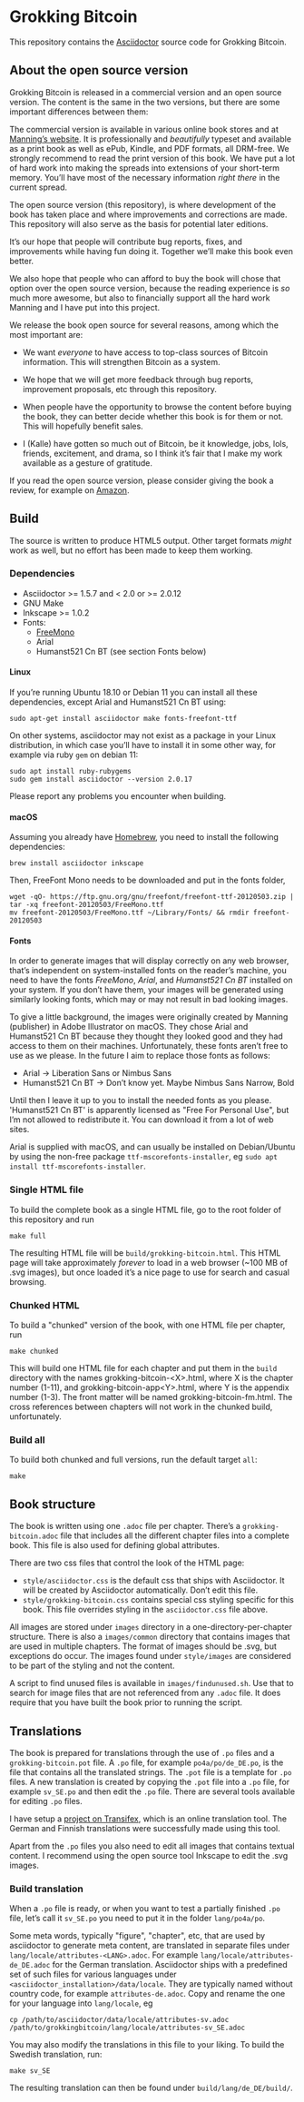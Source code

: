 # Grokking Bitcoin

This repository contains the [Asciidoctor](https://asciidoctor.org) source
code for Grokking Bitcoin.

## About the open source version

Grokking Bitcoin is released in a commercial version and an open
source version. The content is the same in the two versions, but there
are some important differences between them:

The commercial version is available in various online book stores and
at
[Manning’s website](https://www.manning.com/books/grokking-bitcoin). It
is professionally and _beautifully_ typeset and available as a print
book as well as ePub, Kindle, and PDF formats, all DRM-free. We
strongly recommend to read the print version of this book. We have put
a lot of hard work into making the spreads into extensions of your
short-term memory. You’ll have most of the necessary information
_right there_ in the current spread.

The open source version (this repository), is where development of the
book has taken place and where improvements and corrections are
made. This repository will also serve as the basis for potential later
editions.

It’s our hope that people will contribute bug reports, fixes, and
improvements while having fun doing it. Together we’ll make this book
even better.

We also hope that people who can afford to buy the book will chose
that option over the open source version, because the reading
experience is _so_ much more awesome, but also to financially support
all the hard work Manning and I have put into this project.

We release the book open source for several reasons, among which the
most important are:

* We want _everyone_ to have access to top-class sources of Bitcoin
  information. This will strengthen Bitcoin as a system.
  
* We hope that we will get more feedback through bug reports,
  improvement proposals, etc through this repository.

* When people have the opportunity to browse the content before buying
  the book, they can better decide whether this book is for them or
  not. This will hopefully benefit sales.
  
* I (Kalle) have gotten so much out of Bitcoin, be it knowledge, jobs,
  lols, friends, excitement, and drama, so I think it’s fair that I
  make my work available as a gesture of gratitude.

If you read the open source version, please consider giving the book a
review, for example on
[Amazon](https://www.amazon.com/Grokking-Bitcoin-Kalle-Rosenbaum/dp/1617294640).

## Build

The source is written to produce HTML5 output. Other target formats
_might_ work as well, but no effort has been made to keep them
working.

### Dependencies

* Asciidoctor >= 1.5.7 and < 2.0 or >= 2.0.12
* GNU Make
* Inkscape >= 1.0.2
* Fonts:
  * [FreeMono](https://ftp.gnu.org/gnu/freefont/freefont-ttf-20120503.zip)
  * Arial
  * Humanst521 Cn BT (see section Fonts below)

#### Linux

If you’re running Ubuntu 18.10 or Debian 11 you can install all these
dependencies, except Arial and Humanst521 Cn BT using:

```shell
sudo apt-get install asciidoctor make fonts-freefont-ttf 
```

On other systems, asciidoctor may not exist as a package in your Linux
distribution, in which case you’ll have to install it in some other
way, for example via ruby `gem` on debian 11:

```shell
sudo apt install ruby-rubygems
sudo gem install asciidoctor --version 2.0.17
```

Please report any problems you encounter when building.

#### macOS

Assuming you already have [Homebrew](https://brew.sh), you need to install the following dependencies:

```shell
brew install asciidoctor inkscape
```

Then, FreeFont Mono needs to be downloaded and put in the fonts folder,

```shell
wget -qO- https://ftp.gnu.org/gnu/freefont/freefont-ttf-20120503.zip | tar -xq freefont-20120503/FreeMono.ttf
mv freefont-20120503/FreeMono.ttf ~/Library/Fonts/ && rmdir freefont-20120503
```

#### Fonts

In order to generate images that will display correctly on any web
browser, that’s independent on system-installed fonts on the reader’s
machine, you need to have the fonts _FreeMono_, _Arial_, and
_Humanst521 Cn BT_ installed on your system. If you don’t have them,
your images will be generated using similarly looking fonts, which may
or may not result in bad looking images.

To give a little background, the images were originally created by
Manning (publisher) in Adobe Illustrator on macOS. They chose Arial
and Humanst521 Cn BT because they thought they looked good and they
had access to them on their machines. Unfortunately, these fonts
aren’t free to use as we please. In the future I aim to replace those
fonts as follows:

* Arial -> Liberation Sans or Nimbus Sans
* Humanst521 Cn BT -> Don’t know yet. Maybe Nimbus Sans Narrow, Bold

Until then I leave it up to you to install the needed fonts as you
please. 'Humanst521 Cn BT' is apparently licensed as "Free For
Personal Use", but I’m not allowed to redistribute it. You can
download it from a lot of web sites.

Arial is supplied with macOS, and can usually be installed on Debian/Ubuntu by
using the non-free package `ttf-mscorefonts-installer`, eg `sudo apt install
ttf-mscorefonts-installer`.

### Single HTML file

To build the complete book as a single HTML file, go to the root folder of this
repository and run

```shell
make full
```

The resulting HTML file will be `build/grokking-bitcoin.html`. This
HTML page will take approximately _forever_ to load in a web browser
(~100 MB of .svg images), but once loaded it’s a nice page to use for
search and casual browsing.

### Chunked HTML

To build a "chunked" version of the book, with one HTML file per
chapter, run

```shell
make chunked
```

This will build one HTML file for each chapter and put them in the
`build` directory with the names grokking-bitcoin-&lt;X>.html, where X
is the chapter number (1-11), and grokking-bitcoin-app&lt;Y>.html,
where Y is the appendix number (1-3). The front matter will be named
grokking-bitcoin-fm.html. The cross references between chapters will
not work in the chunked build, unfortunately.

### Build all

To build both chunked and full versions, run the default target `all`:

```shell
make
```

## Book structure

The book is written using one `.adoc` file per chapter. There’s a
`grokking-bitcoin.adoc` file that includes all the different chapter
files into a complete book. This file is also used for defining global
attributes.

There are two css files that control the look of the HTML page:

* `style/asciidoctor.css` is the default css that ships with
  Asciidoctor. It will be created by Asciidoctor automatically. Don’t
  edit this file.
* `style/grokking-bitcoin.css` contains special css styling specific
  for this book. This file overrides styling in the `asciidoctor.css`
  file above.

All images are stored under `images` directory in a
one-directory-per-chapter structure. There is also a `images/common`
directory that contains images that are used in multiple chapters. The
format of images should be .svg, but exceptions do occur. The images
found under `style/images` are considered to be part of the styling
and not the content.

A script to find unused files is available in
`images/findunused.sh`. Use that to search for image files that are
not referenced from any `.adoc` file. It does require that you have
built the book prior to running the script.

## Translations

The book is prepared for translations through the use of `.po` files
and a `grokking-bitcoin.pot` file. A `.po` file, for example
`po4a/po/de_DE.po`, is the file that contains all the translated
strings. The `.pot` file is a template for `.po` files. A new
translation is created by copying the `.pot` file into a `.po` file,
for example `sv_SE.po` and then edit the `.po` file. There are several
tools available for editing `.po` files.

I have setup a
[project on Transifex](https://www.transifex.com/none-684/grokking-bitcoin/dashboard/),
which is an online translation tool. The German and Finnish
translations were successfully made using this tool.

Apart from the `.po` files you also need to edit all images that
contains textual content. I recommend using the open source tool
Inkscape to edit the .svg images.

### Build translation

When a `.po` file is ready, or when you want to test a partially
finished `.po` file, let’s call it `sv_SE.po` you need to put it in
the folder `lang/po4a/po`.

Some meta words, typically "figure", "chapter", etc, that are used by
asciidoctor to generate meta content, are translated in separate files
under `lang/locale/attributes-<LANG>.adoc`. For example
`lang/locale/attributes-de_DE.adoc` for the German
translation. Asciidoctor ships with a predefined set of such files for
various languages under `<asciidoctor_installation>/data/locale`. They
are typically named without country code, for example
`attributes-de.adoc`. Copy and rename the one for your language into
`lang/locale`, eg

```shell
cp /path/to/asciidoctor/data/locale/attributes-sv.adoc /path/to/grokkingbitcoin/lang/locale/attributes-sv_SE.adoc
```

You may also modify the translations in this file to your liking. To build the Swedish translation, run:

```shell
make sv_SE
```

The resulting translation can then be found under `build/lang/de_DE/build/`.
